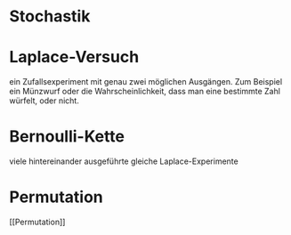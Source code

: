 # Stochastik

# Laplace-Versuch

ein Zufallsexperiment mit genau zwei möglichen Ausgängen. Zum Beispiel ein Münzwurf oder die Wahrscheinlichkeit, dass man eine bestimmte Zahl würfelt, oder nicht.

# Bernoulli-Kette

viele hintereinander ausgeführte gleiche Laplace-Experimente

# Permutation
[[Permutation]]